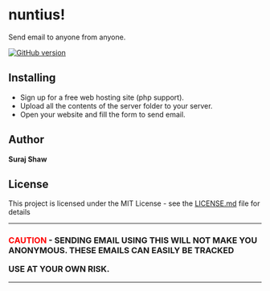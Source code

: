 # nuntius!

Send email to anyone from anyone.

<a href="https://github.com/shawsuraj/nuntius/releases">
    <img title="GitHub version" src="https://img.shields.io/badge/Version-v1.1.0-brightgreen" >
</a>

## Installing

- Sign up for a free web hosting site (php support).
- Upload all the contents of the server folder to your server.
- Open your website and fill the form to send email.

## Author

**Suraj Shaw**

## License

This project is licensed under the MIT License - see the [LICENSE.md](blob/master/LICENSE) file for details

---

<h3> <span style="color:red">CAUTION</span> - SENDING EMAIL USING THIS WILL NOT MAKE YOU ANONYMOUS. THESE EMAILS CAN EASILY BE TRACKED

USE AT YOUR OWN RISK.
</h3>

---
